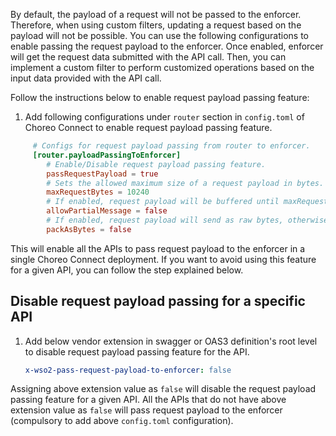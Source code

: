By default, the payload of a request will not be passed to the enforcer. Therefore, when using custom filters, updating a request based on the payload 
will not be possible. You can use the following configurations to enable passing the request payload to the enforcer. Once enabled, enforcer will get 
the request data submitted with the API call. 
Then, you can implement a custom filter to perform customized operations based on the input data provided with the API call.

Follow the instructions below to enable request payload passing feature:

1. Add following configurations under `router` section in `config.toml` of Choreo Connect to enable request payload passing feature.
``` toml
     # Configs for request payload passing from router to enforcer.
     [router.payloadPassingToEnforcer]
        # Enable/Disable request payload passing feature.
        passRequestPayload = true
        # Sets the allowed maximum size of a request payload in bytes.
        maxRequestBytes = 10240
        # If enabled, request payload will be buffered until maxRequestBytes is reached.
        allowPartialMessage = false
        # If enabled, request payload will send as raw bytes, otherwise it will be a UTF-8 string request payload.
        packAsBytes = false
```
This will enable all the APIs to pass request payload to the enforcer in a single Choreo Connect deployment.
If you want to avoid using this feature for a given API, you can follow the step explained below.

## Disable request payload passing for a specific API

1. Add below vendor extension in swagger or OAS3 definition's root level to disable request payload passing feature for the API.


      ```yaml
      x-wso2-pass-request-payload-to-enforcer: false
      ```
Assigning above extension value as `false` will disable the request payload passing feature for a given API. All the APIs that do not have above extension
value as `false` will pass request payload to the enforcer (compulsory to add above `config.toml` configuration).

